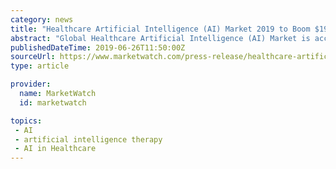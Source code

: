 ```yaml
---
category: news
title: "Healthcare Artificial Intelligence (AI) Market 2019 to Boom $19.25 Billion Value by 2026 at a CAGR of 39-7% – Analytical Research Cognizance"
abstract: "Global Healthcare Artificial Intelligence (AI) Market is accounted for $0.95 billion ... Hospital workflow Virtual Assistants Medical Imaging and diagnosis Therapy planning Drug discovery Wearables Robot-assisted Surgery Dosage Error Reduction Clinical ..."
publishedDateTime: 2019-06-26T11:50:00Z
sourceUrl: https://www.marketwatch.com/press-release/healthcare-artificial-intelligence-ai-market-2019-to-boom-1925-billion-value-by-2026-at-a-cagr-of-39-7-analytical-research-cognizance-2019-06-26
type: article

provider:
  name: MarketWatch
  id: marketwatch

topics:
 - AI
 - artificial intelligence therapy
 - AI in Healthcare
---
```

